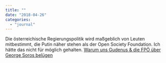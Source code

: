 ```yaml
---
title: ""
date: "2018-04-26"
categories: 
  - "journal"
---
```


Die österreichische Regierungspolitik wird maßgeblich von Leuten mitbestimmt, die Putin näher stehen als der Open Society Foundation. Ich hätte das nicht für möglich gehalten. [Warum uns Gudenus & die FPÖ über George Soros belügen](https://kontrast.at/gudenus-fpoe-soros/)
